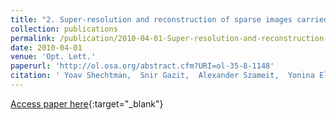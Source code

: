 ```yaml
---
title: "2. Super-resolution and reconstruction of sparse images carried by incoherent light"
collection: publications
permalink: /publication/2010-04-01-Super-resolution-and-reconstruction-of-sparse-images-carried-by-incoherent-light
date: 2010-04-01
venue: 'Opt. Lett.'
paperurl: 'http://ol.osa.org/abstract.cfm?URI=ol-35-8-1148'
citation: ' Yoav Shechtman,  Snir Gazit,  Alexander Szameit,  Yonina Eldar,  Mordechai Segev, &quot;Super-resolution and reconstruction of sparse images carried by incoherent light.&quot; Opt. Lett., 2010.'
---
```

[Access paper here](http://ol.osa.org/abstract.cfm?URI=ol-35-8-1148){:target="_blank"}
